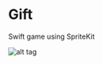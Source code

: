 # Gift
Swift game using SpriteKit


![alt tag](https://jobs.tut.by/photo/482518431.png?t=1488807139&h=BfIpWI-rXFfFRLXcJx6gFQ)
